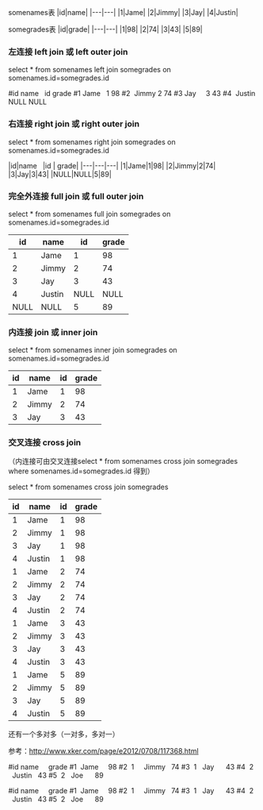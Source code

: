 somenames表
|id|name|
|---|---|
|1|Jame|
|2|Jimmy|
|3|Jay|
|4|Justin|

somegrades表
|id|grade|
|---|---|
|1|98|
|2|74|
|3|43|
|5|89|

### 左连接 left join 或 left outer join

select * from somenames left join somegrades on somenames.id=somegrades.id

#id  name    id         grade
#1  Jame     1          98
#2  Jimmy   2          74
#3  Jay        3          43
#4  Justin    NULL   NULL

### 右连接 right join 或 right outer join

select * from somenames right join somegrades on somenames.id=somegrades.id

|id|name    |id      |   grade|
|---|---|---|
|1|Jame|1|98|
|2|Jimmy|2|74|
|3|Jay|3|43|
|NULL|NULL|5|89|

### 完全外连接 full join 或 full outer join

select * from somenames full join somegrades on somenames.id=somegrades.id

|id|name|id|grade|
|---|---|---|---|
|1|Jame|1|98|
|2|Jimmy|2|74|
|3|Jay|3|43|
|4|Justin|NULL|NULL|
|NULL|NULL|5|89|

### 内连接 join 或 inner join

select * from somenames inner join somegrades on somenames.id=somegrades.id

|id|name|id|grade|
|---|---|---|---|
|1|Jame|1|98|
|2|Jimmy|2|74|
|3|Jay|3|43|

### 交叉连接 cross join 

（内连接可由交叉连接select * from somenames cross join somegrades where somenames.id=somegrades.id 得到）

select * from somenames cross join somegrades

|id|name|id|grade|
|---|---|---|---|
|1|Jame|1|98|
|2|Jimmy|1|98|
|3|Jay|1|98|
|4|Justin|1|98|
|1|Jame|2|74|
|2|Jimmy|2|74|
|3|Jay|2|74|
|4|Justin|2|74|
|1|Jame|3|43|
|2|Jimmy|3|43|
|3|Jay|3|43|
|4|Justin|3|43|
|1|Jame|5|89|
|2|Jimmy|5|89|
|3|Jay|5|89|
|4|Justin|5|89|



还有一个多对多（一对多，多对一）

参考：http://www.xker.com/page/e2012/0708/117368.html






























#id name     grade
#1    Jame     98
#2  1     Jimmy    74
#3  1     Jay      43
#4  2     Justin   43
#5  2     Joe      89




#id name     grade
#1    Jame     98
#2  1     Jimmy    74
#3  1     Jay      43
#4  2     Justin   43
#5  2     Joe      89